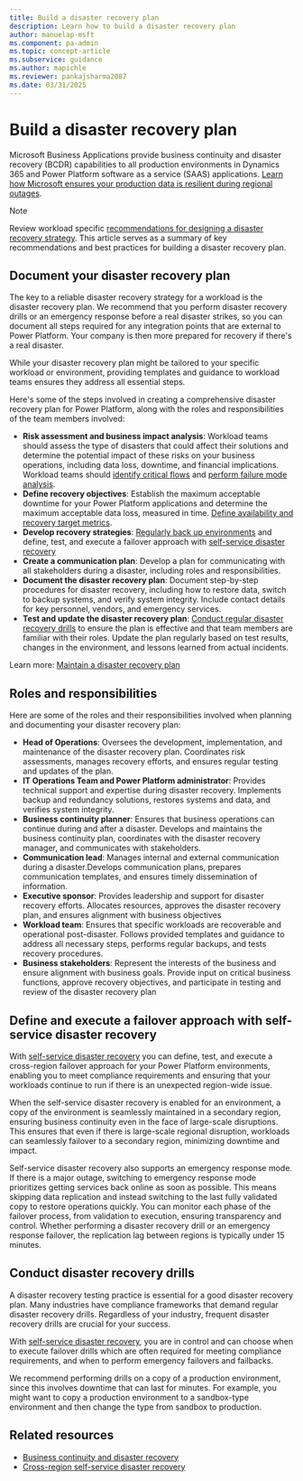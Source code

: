 ```yaml
---
title: Build a disaster recovery plan
description: Learn how to build a disaster recovery plan
author: manuelap-msft
ms.component: pa-admin
ms.topic: concept-article
ms.subservice: guidance
ms.author: mapichle
ms.reviewer: pankajsharma2087
ms.date: 03/31/2025
---
```


# Build a disaster recovery plan

Microsoft Business Applications provide business continuity and disaster recovery (BCDR) capabilities to all production environments in Dynamics 365 and Power Platform software as a service (SAAS) applications. [Learn how Microsoft ensures your production data is resilient during regional outages](/power-platform/admin/business-continuity-disaster-recovery).

> [!NOTE]
> Review workload specific [recommendations for designing a disaster recovery strategy](/power-platform/well-architected/reliability/disaster-recovery). This article serves as a summary of key recommendations and best practices for building a disaster recovery plan.

## Document your disaster recovery plan

The key to a reliable disaster recovery strategy for a workload is the disaster recovery plan. We recommend that you perform disaster recovery drills or an emergency response before a real disaster strikes, so you can document all steps required for any integration points that are external to Power Platform. Your company is then more prepared for recovery if there's a real disaster.

While your disaster recovery plan might be tailored to your specific workload or environment, providing templates and guidance to workload teams ensures they address all essential steps.

Here's some of the steps involved in creating a comprehensive disaster recovery plan for Power Platform, along with the roles and responsibilities of the team members involved:

- **Risk assessment and business impact analysis**: Workload teams should assess the type of disasters that could affect their solutions and determine the potential impact of these risks on your business operations, including data loss, downtime, and financial implications. Workload teams should [identify critical flows](/power-platform/well-architected/reliability/identify-flows) and [perform failure mode analysis](/power-platform/well-architected/reliability/failure-mode-analysis).
- **Define recovery objectives**: Establish the maximum acceptable downtime for your Power Platform applications and determine the maximum acceptable data loss, measured in time. [Define availability and recovery target metrics](/power-platform/well-architected/reliability/metrics).
- **Develop recovery strategies**: [Regularly back up environments](#regularly-back-up-environments) and define, test, and execute a failover approach with [self-service disaster recovery](#define-and-execute-a-failover-approach-with-self-service-disaster-reocvery)
- **Create a communication plan**: Develop a plan for communicating with all stakeholders during a disaster, including roles and responsibilities.
- **Document the disaster recovery plan**: Document step-by-step procedures for disaster recovery, including how to restore data, switch to backup systems, and verify system integrity. Include contact details for key personnel, vendors, and emergency services.
- **Test and update the disaster recovery plan**: [Conduct regular disaster recovery drills](#conduct-disaster-reocvery-drills) to ensure the plan is effective and that team members are familiar with their roles. Update the plan regularly based on test results, changes in the environment, and lessons learned from actual incidents.

Learn more: [Maintain a disaster recovery plan](/power-platform/well-architected/reliability/disaster-recovery#maintain-a-disaster-recovery-plan)

## Roles and responsibilities

Here are some of the roles and their responsibilities involved when planning and documenting your disaster recovery plan:

- **Head of Operations**: Oversees the development, implementation, and maintenance of the disaster recovery plan. Coordinates risk assessments, manages recovery efforts, and ensures regular testing and updates of the plan.
- **IT Operations Team and Power Platform administrator**: Provides technical support and expertise during disaster recovery. Implements backup and redundancy solutions, restores systems and data, and verifies system integrity.
- **Business continuity planner**: Ensures that business operations can continue during and after a disaster. Develops and maintains the business continuity plan, coordinates with the disaster recovery manager, and communicates with stakeholders.
- **Communication lead**: Manages internal and external communication during a disaster.Develops communication plans, prepares communication templates, and ensures timely dissemination of information.
- **Executive sponsor**: Provides leadership and support for disaster recovery efforts. Allocates resources, approves the disaster recovery plan, and ensures alignment with business objectives
- **Workload team**: Ensures that specific workloads are recoverable and operational post-disaster. Follows provided templates and guidance to address all necessary steps, performs regular backups, and tests recovery procedures.
- **Business stakeholders**: Represent the interests of the business and ensure alignment with business goals. Provide input on critical business functions, approve recovery objectives, and participate in testing and review of the disaster recovery plan

## Define and execute a failover approach with self-service disaster recovery

With [self-service disaster recovery](/power-platform/admin/business-continuity-disaster-recovery) you can define, test, and execute a cross-region failover approach for your Power Platform environments, enabling you to meet compliance requirements and ensuring that your workloads continue to run if there is an unexpected region-wide issue.

When the self-service disaster recovery is enabled for an environment, a copy of the environment is seamlessly maintained in a secondary region, ensuring business continuity even in the face of large-scale disruptions. This ensures that even if there is large-scale regional disruption, workloads can seamlessly failover to a secondary region, minimizing downtime and impact.

Self-service disaster recovery also supports an emergency response mode. If there is a major outage, switching to emergency response mode prioritizes getting services back online as soon as possible. This means skipping data replication and instead switching to the last fully validated copy to restore operations quickly. You can monitor each phase of the failover process, from validation to execution, ensuring transparency and control. Whether performing a disaster recovery drill or an emergency response failover, the replication lag between regions is typically under 15 minutes.  

## Conduct disaster recovery drills

A disaster recovery testing practice is essential for a good disaster recovery plan. Many industries have compliance frameworks that demand regular disaster recovery drills. Regardless of your industry, frequent disaster recovery drills are crucial for your success.

With [self-service disaster recovery](/power-platform/admin/business-continuity-disaster-recovery), you are in control and can choose when to execute failover drills which are often required for meeting compliance requirements, and when to perform emergency failovers and failbacks.  

We recommend performing drills on a copy of a production environment, since this involves downtime that can last for minutes. For example, you might want to copy a production environment to a sandbox-type environment and then change the type from sandbox to production.

## Related resources

- [Business continuity and disaster recovery](/power-platform/admin/business-continuity-disaster-recovery)
- [Cross-region self-service disaster recovery](power-platform/admin/business-continuity-disaster-recovery?tabs=new#cross-region-self-service-disaster-recovery-preview)
